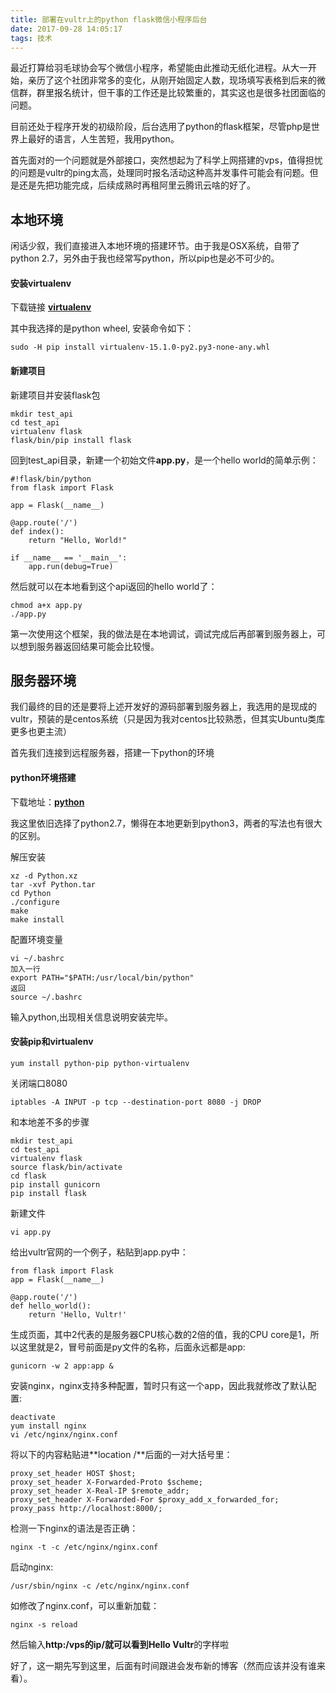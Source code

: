 ```yaml
---
title: 部署在vultr上的python flask微信小程序后台
date: 2017-09-28 14:05:17
tags: 技术
---
```

最近打算给羽毛球协会写个微信小程序，希望能由此推动无纸化进程。从大一开始，亲历了这个社团非常多的变化，从刚开始固定人数，现场填写表格到后来的微信群，群里报名统计，但干事的工作还是比较繁重的，其实这也是很多社团面临的问题。

目前还处于程序开发的初级阶段，后台选用了python的flask框架，尽管php是世界上最好的语言，人生苦短，我用python。

<!--more-->

首先面对的一个问题就是外部接口，突然想起为了科学上网搭建的vps，值得担忧的问题是vultr的ping太高，处理同时报名活动这种高并发事件可能会有问题。但是还是先把功能完成，后续成熟时再租阿里云腾讯云啥的好了。

## 本地环境
闲话少叙，我们直接进入本地环境的搭建环节。由于我是OSX系统，自带了python 2.7，另外由于我也经常写python，所以pip也是必不可少的。

#### 安装virtualenv

下载链接 [**virtualenv**](https://pypi.python.org/pypi/virtualenv)

其中我选择的是python wheel, 安装命令如下：

```
sudo -H pip install virtualenv-15.1.0-py2.py3-none-any.whl
```

#### 新建项目

新建项目并安装flask包

```
mkdir test_api
cd test_api
virtualenv flask
flask/bin/pip install flask
```

回到test_api目录，新建一个初始文件**app.py**，是一个hello world的简单示例：

```
#!flask/bin/python
from flask import Flask

app = Flask(__name__)

@app.route('/')
def index():
    return "Hello, World!"

if __name__ == '__main__':
    app.run(debug=True)
```

然后就可以在本地看到这个api返回的hello world了：

```
chmod a+x app.py
./app.py
```
第一次使用这个框架，我的做法是在本地调试，调试完成后再部署到服务器上，可以想到服务器返回结果可能会比较慢。

## 服务器环境

我们最终的目的还是要将上述开发好的源码部署到服务器上，我选用的是现成的vultr，预装的是centos系统（只是因为我对centos比较熟悉，但其实Ubuntu类库更多也更主流）

首先我们连接到远程服务器，搭建一下python的环境

#### python环境搭建

下载地址：[**python**](https://www.python.org/downloads/source/)

我这里依旧选择了python2.7，懒得在本地更新到python3，两者的写法也有很大的区别。

解压安装

```
xz -d Python.xz
tar -xvf Python.tar
cd Python
./configure
make
make install
```

配置环境变量

```
vi ~/.bashrc
加入一行
export PATH="$PATH:/usr/local/bin/python"
返回
source ~/.bashrc
```

输入python,出现相关信息说明安装完毕。

#### 安装pip和virtualenv

```
yum install python-pip python-virtualenv
```

关闭端口8080

```
iptables -A INPUT -p tcp --destination-port 8080 -j DROP
```

和本地差不多的步骤

```
mkdir test_api
cd test_api
virtualenv flask
source flask/bin/activate
cd flask
pip install gunicorn
pip install flask
```
新建文件

```
vi app.py
```
给出vultr官网的一个例子，粘贴到app.py中：

```
from flask import Flask
app = Flask(__name__)

@app.route('/')
def hello_world():
    return 'Hello, Vultr!'
```

生成页面，其中2代表的是服务器CPU核心数的2倍的值，我的CPU core是1，所以这里就是2，冒号前面是py文件的名称，后面永远都是app:

```
gunicorn -w 2 app:app &
```

安装nginx，nginx支持多种配置，暂时只有这一个app，因此我就修改了默认配置:

```
deactivate
yum install nginx
vi /etc/nginx/nginx.conf
```

将以下的内容粘贴进**location /**后面的一对大括号里：

```
proxy_set_header HOST $host;
proxy_set_header X-Forwarded-Proto $scheme;
proxy_set_header X-Real-IP $remote_addr;
proxy_set_header X-Forwarded-For $proxy_add_x_forwarded_for;
proxy_pass http://localhost:8000/;
```

检测一下nginx的语法是否正确：

```
nginx -t -c /etc/nginx/nginx.conf
```

启动nginx:

```
/usr/sbin/nginx -c /etc/nginx/nginx.conf
```

如修改了nginx.conf，可以重新加载：

```
nginx -s reload
```

然后输入**http:/vps的ip/**就可以看到**Hello Vultr**的字样啦

好了，这一期先写到这里，后面有时间跟进会发布新的博客（然而应该并没有谁来看）。
